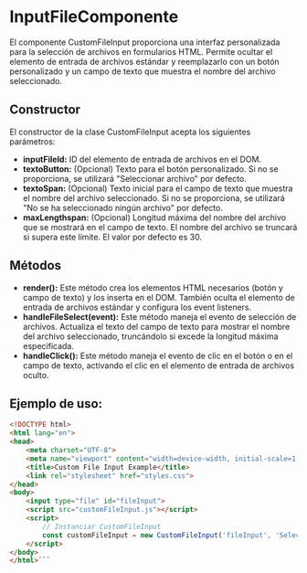 # InputFileComponente
El componente CustomFileInput proporciona una interfaz personalizada para la selección de archivos en formularios HTML. Permite ocultar el elemento de entrada de archivos estándar y reemplazarlo con un botón personalizado y un campo de texto que muestra el nombre del archivo seleccionado.

## Constructor
El constructor de la clase CustomFileInput acepta los siguientes parámetros:

- **inputFileId:** ID del elemento de entrada de archivos en el DOM.
- **textoButton:** (Opcional) Texto para el botón personalizado. Si no se proporciona, se utilizará "Seleccionar archivo" por defecto.
- **textoSpan:** (Opcional) Texto inicial para el campo de texto que muestra el nombre del archivo seleccionado. Si no se proporciona, se utilizará "No se ha seleccionado ningún archivo" por defecto.
- **maxLengthspan:** (Opcional) Longitud máxima del nombre del archivo que se mostrará en el campo de texto. El nombre del archivo se truncará si supera este límite. El valor por defecto es 30.
## Métodos
- **render():** Este método crea los elementos HTML necesarios (botón y campo de texto) y los inserta en el DOM. También oculta el elemento de entrada de archivos estándar y configura los event listeners.
- **handleFileSelect(event):** Este método maneja el evento de selección de archivos. Actualiza el texto del campo de texto para mostrar el nombre del archivo seleccionado, truncándolo si excede la longitud máxima especificada.
- **handleClick():** Este método maneja el evento de clic en el botón o en el campo de texto, activando el clic en el elemento de entrada de archivos oculto.
## Ejemplo de uso:
```html
<!DOCTYPE html>
<html lang="en">
<head>
    <meta charset="UTF-8">
    <meta name="viewport" content="width=device-width, initial-scale=1.0">
    <title>Custom File Input Example</title>
    <link rel="stylesheet" href="styles.css">
</head>
<body>
    <input type="file" id="fileInput">
    <script src="customFileInput.js"></script>
    <script>
        // Instanciar CustomFileInput
        const customFileInput = new CustomFileInput('fileInput', 'Seleccionar Archivo', 'Ningún Archivo Seleccionado', 30);
    </script>
</body>
</html>```
